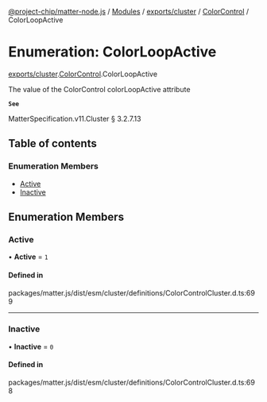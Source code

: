 [@project-chip/matter-node.js](../README.md) / [Modules](../modules.md) / [exports/cluster](../modules/exports_cluster.md) / [ColorControl](../modules/exports_cluster.ColorControl.md) / ColorLoopActive

# Enumeration: ColorLoopActive

[exports/cluster](../modules/exports_cluster.md).[ColorControl](../modules/exports_cluster.ColorControl.md).ColorLoopActive

The value of the ColorControl colorLoopActive attribute

**`See`**

MatterSpecification.v11.Cluster § 3.2.7.13

## Table of contents

### Enumeration Members

- [Active](exports_cluster.ColorControl.ColorLoopActive.md#active)
- [Inactive](exports_cluster.ColorControl.ColorLoopActive.md#inactive)

## Enumeration Members

### Active

• **Active** = ``1``

#### Defined in

packages/matter.js/dist/esm/cluster/definitions/ColorControlCluster.d.ts:699

___

### Inactive

• **Inactive** = ``0``

#### Defined in

packages/matter.js/dist/esm/cluster/definitions/ColorControlCluster.d.ts:698
